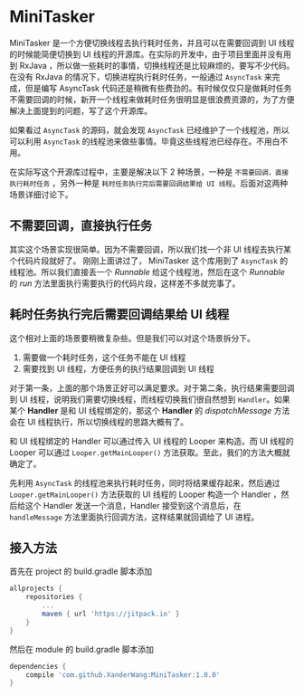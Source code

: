 # MiniTasker

MiniTasker 是一个方便切换线程去执行耗时任务，并且可以在需要回调到 UI 线程的时候能简便切换到 UI 线程的开源库。在实际的开发中，由于项目里面并没有用到 RxJava ，所以做一些耗时的事情，切换线程还是比较麻烦的，要写不少代码。在没有 RxJava 的情况下，切换进程执行耗时任务，一般通过 `AsyncTask` 来完成，但是编写 AsyncTask 代码还是稍微有些费劲的。有时候仅仅只是做耗时任务不需要回调的时候，新开一个线程来做耗时任务很明显是很浪费资源的，为了方便解决上面提到的问题，写了这个开源库。

如果看过 `AsyncTask` 的源码，就会发现 `AsyncTask` 已经维护了一个线程池，所以可以利用 `AsyncTask` 的线程池来做些事情。毕竟这些线程池已经存在。不用白不用。

在实际写这个开源库过程中，主要是解决以下 2 种场景，一种是 `不需要回调，直接执行耗时任务` ，另外一种是 `耗时任务执行完后需要回调结果给 UI 线程`。后面对这两种场景详细讨论下。

## 不需要回调，直接执行任务
其实这个场景实现很简单。因为不需要回调，所以我们找一个非 UI 线程去执行某个代码片段就好了。
刚刚上面讲过了， MiniTasker 这个库用到了   `AsyncTask` 的线程池。所以我们直接丢一个 *Runnable* 给这个线程池，然后在这个 *Runnable* 的 *run* 方法里面执行需要执行的代码片段，这样差不多就完事了。

## 耗时任务执行完后需要回调结果给 UI 线程
这个相对上面的场景要稍微复杂些。但是我们可以对这个场景拆分下。
1. 需要做一个耗时任务，这个任务不能在 UI 线程
2. 需要找到 UI 线程，方便任务的执行结果回调到 UI 线程

对于第一条，上面的那个场景正好可以满足要求。对于第二条，执行结果需要回调到 UI 线程，说明我们需要切换线程，而线程切换我们很自然想到 `Handler`。如果某个 **Handler** 是和 UI 线程绑定的，那这个 **Handler** 的 *dispatchMessage* 方法会在 UI 线程执行，所以切换线程的思路大概有了。

和 UI 线程绑定的 Handler 可以通过传入 UI 线程的 Looper 来构造。而 UI 线程的 Looper 可以通过 `Looper.getMainLooper()` 方法获取。至此，我们的方法大概就确定了。

先利用 `AsyncTask` 的线程池来执行耗时任务，同时将结果缓存起来，然后通过 `Looper.getMainLooper()` 方法获取的 UI 线程的 Looper 构造一个 Handler ，然后给这个 Handler 发送一个消息，Handler 接受到这个消息后，在 `handleMessage` 方法里面执行回调方法，这样结果就回调给了 UI 进程。

## 接入方法

首先在 project 的 build.gradle 脚本添加

```gradle
allprojects {
	repositories {
		...
		maven { url 'https://jitpack.io' }
	}
}
```

然后在 module 的  build.gradle 脚本添加

```gradle
dependencies {
	compile 'com.github.XanderWang:MiniTasker:1.0.0'
}
```


